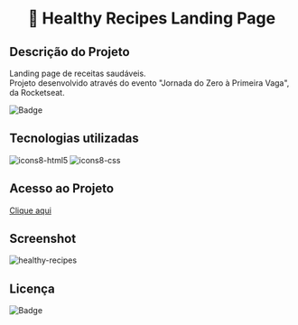<h1 align="center">🥦 Healthy Recipes Landing Page</h1>

## Descrição do Projeto

<p> Landing page de receitas saudáveis.<br>
Projeto desenvolvido através do evento "Jornada do Zero à Primeira Vaga", da Rocketseat.</p>

![Badge](https://img.shields.io/badge/STATUS-Concluído-5EEAD4?style=for-the-badge)

## Tecnologias utilizadas

![icons8-html5](https://github.com/miyazatojj/healthy-recipes-landing-page/assets/89876548/3f9f94cb-ccd5-4ca7-bbda-1d069fa080f0)
![icons8-css](https://github.com/miyazatojj/healthy-recipes-landing-page/assets/89876548/5322b51d-804f-4234-866d-6c2ab6bdc8e2)

## Acesso ao Projeto

[Clique aqui](https://miyazatojj.github.io/healthy-recipes-landing-page/)

## Screenshot

![healthy-recipes](https://github.com/miyazatojj/healthy-recipes-landing-page/assets/89876548/e71aeb8c-452f-47ca-ac56-04eb560e9986)

## Licença

![Badge](https://img.shields.io/badge/License-MIT-392E5C?style=for-the-badge)
